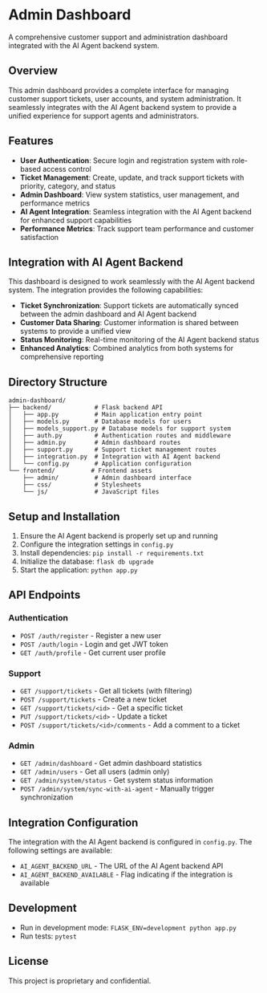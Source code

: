 # Admin Dashboard

A comprehensive customer support and administration dashboard integrated with the AI Agent backend system.

## Overview

This admin dashboard provides a complete interface for managing customer support tickets, user accounts, and system administration. It seamlessly integrates with the AI Agent backend system to provide a unified experience for support agents and administrators.

## Features

- **User Authentication**: Secure login and registration system with role-based access control
- **Ticket Management**: Create, update, and track support tickets with priority, category, and status
- **Admin Dashboard**: View system statistics, user management, and performance metrics
- **AI Agent Integration**: Seamless integration with the AI Agent backend for enhanced support capabilities
- **Performance Metrics**: Track support team performance and customer satisfaction

## Integration with AI Agent Backend

This dashboard is designed to work seamlessly with the AI Agent backend system. The integration provides the following capabilities:

- **Ticket Synchronization**: Support tickets are automatically synced between the admin dashboard and AI Agent backend
- **Customer Data Sharing**: Customer information is shared between systems to provide a unified view
- **Status Monitoring**: Real-time monitoring of the AI Agent backend status
- **Enhanced Analytics**: Combined analytics from both systems for comprehensive reporting

## Directory Structure

```
admin-dashboard/
├── backend/            # Flask backend API
│   ├── app.py          # Main application entry point
│   ├── models.py       # Database models for users
│   ├── models_support.py # Database models for support system
│   ├── auth.py         # Authentication routes and middleware
│   ├── admin.py        # Admin dashboard routes
│   ├── support.py      # Support ticket management routes
│   ├── integration.py  # Integration with AI Agent backend
│   └── config.py       # Application configuration
└── frontend/          # Frontend assets
    ├── admin/          # Admin dashboard interface
    ├── css/            # Stylesheets
    └── js/             # JavaScript files
```

## Setup and Installation

1. Ensure the AI Agent backend is properly set up and running
2. Configure the integration settings in `config.py`
3. Install dependencies: `pip install -r requirements.txt`
4. Initialize the database: `flask db upgrade`
5. Start the application: `python app.py`

## API Endpoints

### Authentication
- `POST /auth/register` - Register a new user
- `POST /auth/login` - Login and get JWT token
- `GET /auth/profile` - Get current user profile

### Support
- `GET /support/tickets` - Get all tickets (with filtering)
- `POST /support/tickets` - Create a new ticket
- `GET /support/tickets/<id>` - Get a specific ticket
- `PUT /support/tickets/<id>` - Update a ticket
- `POST /support/tickets/<id>/comments` - Add a comment to a ticket

### Admin
- `GET /admin/dashboard` - Get admin dashboard statistics
- `GET /admin/users` - Get all users (admin only)
- `GET /admin/system/status` - Get system status information
- `POST /admin/system/sync-with-ai-agent` - Manually trigger synchronization

## Integration Configuration

The integration with the AI Agent backend is configured in `config.py`. The following settings are available:

- `AI_AGENT_BACKEND_URL` - The URL of the AI Agent backend API
- `AI_AGENT_BACKEND_AVAILABLE` - Flag indicating if the integration is available

## Development

- Run in development mode: `FLASK_ENV=development python app.py`
- Run tests: `pytest`

## License

This project is proprietary and confidential.